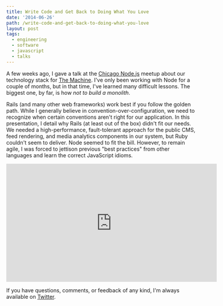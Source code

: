 ```yaml
---
title: Write Code and Get Back to Doing What You Love
date: '2014-06-26'
path: /write-code-and-get-back-to-doing-what-you-love
layout: post
tags:
  - engineering
  - software
  - javascript
  - talks
---
```

A few weeks ago, I gave a talk at the [Chicago Node.js](http://www.meetup.com/Chicago-Nodejs) meetup about our technology stack for [The Machine](http://nicholaswyoung.com/work/machinefm). I've only been working with Node for a couple of months, but in that time, I've learned many difficult lessons. The biggest one, by far, is how *not to build a monolith*.

Rails (and many other web frameworks) work best if you follow the golden path. While I generally believe in convention-over-configuration, we need to recognize when certain conventions aren't right for our application. In this presentation, I detail why Rails (at least out of the box) didn't fit our needs. We needed a high-performance, fault-tolerant approach for the public CMS, feed rendering, and media analytics components in our system, but Ruby couldn't seem to deliver. Node seemed to fit the bill. However, to remain agile, I was forced to jettison previous "best practices" from other languages and learn the correct JavaScript idioms.

<iframe width="560" height="315" src="https://www.youtube.com/embed/xgsZCC10z2s" frameborder="0" allowfullscreen></iframe>

If you have questions, comments, or feedback of any kind, I'm always available on [Twitter](http://twitter.com/nicholaswyoung).
